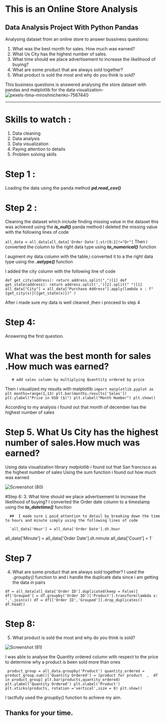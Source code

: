 # This is an Online Store Analysis
   ## Data Analysis Project With Python Pandas
 
Analysing dataset from an online store to answer bussiness questions:
1. What was the best month for sales. How much was earned?
2. What Us City has the highest number of sales.
3. What time should we place advertisement to increase the  likelihood of buying?
4. What are some product that are always sold together?
5. What product is sold the most and why do you think is sold?

This business questions is answered analysing the store dataset with pandas and matplotlib for the data visualization-
![pexels-tima-miroshnichenko-7567440](https://user-images.githubusercontent.com/83674765/157143687-ba883ab8-7cfd-44ba-9a59-f6645d79e78c.jpg)


---
# Skills to watch :
1. Data cleaning
2. Data analysis
3. Data visualization
4. Paying attention to details
5. Problem solving skills



# Step 1 :

   Loading the data using the panda method ***pd.read_csv()***
   
# Step 2 :
   Cleaning the dataset which include finding missing value in the dataset this was achieved using the ***is_null()*** panda method
   I deleted the missing value with the following lines of code
   
   `all_data = all_data[all_data['Order Date'].str[0:2]!="Or"]`
   Then i converted the column to the right data type using ***to_numerical()*** function
   
   I augment my data column with the table,i converted it to a the right data type using the ***.astype()***  function
   
   I added the city column with the following line of code


`def get_city(address):
    return address.split(",")[1]
def get_state(address):
    return address.split(',')[2].split(" ")[1]
all_data["City"] = all_data["Purchase Address"].apply(lambda x : f"{get_city(x)}({get_state(x)})" )`
 
 After i made sure my data is well cleaned ,then i proceed to step 4
 # Step 4:
   Answering the first question.
   # What was the best month for sales .How much was earned?
       # add sales column by multiplying Quanttity ordered by price
   
   Then i visualized my results with matplotlib 
   `import matplotlib.pyplot as plt
months=range(1,13)
plt.bar(months,results['Sales'])
plt.ylabel("Price in USD ($)")
plt.xlabel("Month Number")
plt.show()
`

According to my analysis i found out that month of december has the highest number of sales

 # Step 5. What Us City has the highest number of sales.How much was earned?
Using  data visualization library *matplotlib* i  found out that San francisco as the highest number of sales
Using the sum function i found out how much was earned

   ![Screenshot (80)](https://user-images.githubusercontent.com/83674765/157142229-89c237d5-fa0e-4934-88b2-9e43aba32321.png)

#Step 6:
 3. What time should we place advertisement to increase the  likelihood of buying?
      I converted the Order date column to a timestamp using the ***to_datetime()*** function
      
      ##  I made sure i paid attention to detail by breaking down the time to hours and minute simply using the following lines of code
      
      `all_data['Hour'] = all_data['Order Date'].dt.hour
all_data['Minute'] = all_data['Order Date'].dt.minute
all_data['Count'] = 1`

# Step 7
4. What are some product that are always sold together?
I used the *.groupby()* function to and i handle the duplicate data since i am getting the data in pairs

`df = all_data[all_data['Order ID'].duplicated(keep = False)]
df['Grouped'] = df.groupby('Order ID')['Product'].transform(lambda x: ','.join(x))
df = df[['Order ID','Grouped']].drop_duplicates()
df.head()`

      
# Step 8:
5. What product is sold the most and why do you think is sold?


![Screenshot (81)](https://user-images.githubusercontent.com/83674765/157143030-12c4d9d2-163c-4241-8ee5-4399d676bad3.png)

I was able to analyse the Quantity ordered column with respect to the price to determine  why a product is been sold more than ones

` product_group = all_data.groupby('Product')
quantity_ordered = product_group.sum()['Quantity Ordered']
= [product for product  ,  df in product_group]
plt.bar(products,quantity_ordered)
plt.ylabel('Quantity Ordered')
plt.xlabel('Product')
plt.xticks(products, rotation ='vertical',size = 8)
plt.show()`

I tactfully used the *groupby()* function to achieve my aim.
## Thanks for your time.


